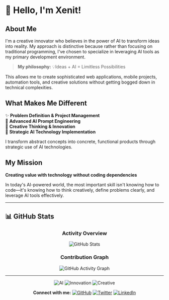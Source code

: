 # 👋 Hello, I'm Xenit!

## About Me

I'm a creative innovator who believes in the power of AI to transform ideas into reality. My approach is distinctive because rather than focusing on traditional programming, I've chosen to specialize in leveraging AI tools as my primary development environment.

> **My philosophy:** 💡Ideas + AI = Limitless Possibilities

This allows me to create sophisticated web applications, mobile projects, automation tools, and creative solutions without getting bogged down in technical complexities.

## What Makes Me Different

✨ **Problem Definition & Project Management**  
🤖 **Advanced AI Prompt Engineering**  
🎨 **Creative Thinking & Innovation**  
🚀 **Strategic AI Technology Implementation**

I transform abstract concepts into concrete, functional products through strategic use of AI technologies.

## My Mission

**Creating value with technology without coding dependencies**

In today's AI-powered world, the most important skill isn't knowing how to code—it's knowing how to think creatively, define problems clearly, and leverage AI tools effectively.

---

## 📊 GitHub Stats

<div align="center">

### Activity Overview
![GitHub Stats](https://github-readme-stats.vercel.app/api?username=xenitV1&show_icons=true&theme=radical&hide_border=true&bg_color=0d1117&title_color=58a6ff&icon_color=58a6ff&text_color=c9d1d9)

### Contribution Graph
![GitHub Activity Graph](https://github-readme-activity-graph.vercel.app/graph?username=xenitV1&theme=react-dark&bg_color=0d1117&color=58a6ff&line=58a6ff&point=58a6ff&area=true&hide_border=true)

</div>

---

<div align="center">
  
![AI](https://img.shields.io/badge/AI-Powered-blue?style=flat-square)
![Innovation](https://img.shields.io/badge/Innovation-First-green?style=flat-square)
![Creative](https://img.shields.io/badge/Creative-Solutions-purple?style=flat-square)

**Connect with me:** 
[![GitHub](https://img.shields.io/badge/GitHub-100000?style=flat-square&logo=github&logoColor=white)](https://github.com/xenitV1)
[![Twitter](https://img.shields.io/badge/Twitter-1DA1F2?style=flat-square&logo=twitter&logoColor=white)](https://x.com/xenit_v0)
[![LinkedIn](https://img.shields.io/badge/LinkedIn-0077B5?style=flat-square&logo=linkedin&logoColor=white)](https://www.linkedin.com/in/apaydinm)

</div>

